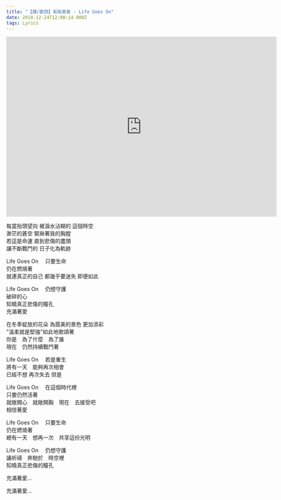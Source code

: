 ```yaml
---
title: "【譯/歌詞】有阪美香 - Life Goes On"
date: 2018-12-24T12:08:14.000Z
tags: Lyrics
---
```


<iframe width="720" height="480" src="https://www.youtube.com/embed/aKiyVqmDxAI" frameborder="0" allow="accelerometer; autoplay; clipboard-write; encrypted-media; gyroscope; picture-in-picture" allowfullscreen></iframe>

每當抬頭望向 被淚水沾糊的 這個時空
<br>渺茫的蒼空 緊揪著我的胸膛
<br>若這是命運 直到悲傷的盡頭
<br>讓不斷戰鬥的 日子化為軌跡

Life Goes On 　只要生命
<br>仍在燃燒著
<br>就連真正的自己 都幾乎要迷失 即便如此

Life Goes On 　仍想守護
<br>破碎的心
<br>知曉真正悲傷的瞳孔
<br>充滿著愛

在冬季綻放的花朵 為霞美的景色 更加添彩
<br>"溫柔就是堅強"如此地歌頌著
<br>你是　為了什麼　為了誰
<br>現在　仍然持續戰鬥著

Life Goes On 　若是重生
<br>將有一天　能夠再次相會
<br>已經不想 再次失去 但是

Life Goes On 　在這個時代裡
<br>只要仍然活著
<br>就敞開心　就敞開胸　現在　去接受吧
<br>相信著愛

Life Goes On 　只要生命
<br>仍在燃燒著
<br>總有一天　想再一次　共享這份光明

Life Goes On 　仍想守護
<br>讓祈禱　奔馳於　時空裡
<br>知曉真正悲傷的瞳孔

充滿著愛...

充滿著愛...
